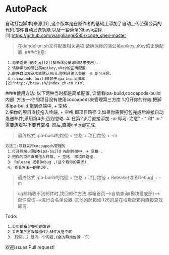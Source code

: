 # AutoPack
自动打包脚本[来源][1] ,这个版本是在原作者的基础上添加了自动上传至蒲公英的代码,邮件自动发送功能.以及一些简单的bash注释.
[1]:https://github.com/wangliang0585/xcode_shell-master

>在dandelion.sh文件配置相关选项.请确保你的蒲公英apikey,uKey的正确配置.
####注意: 

     1.电脑需要[安装jq][2](解析蒲公英返回结果使用).
     2.请确保你的蒲公英apikey,uKey的正确配置.
     3.邮件自动发送功能默认关闭.控制台输入参数 -m 即可开启.
     4.cocoapods-build依赖于ipa-build脚本.
    [2]:http://brew.sh/index_zh-cn.html

####使用方法:
以下两种当时都是简单配置, 详情看ipa-build,cocoapods-build内部.
    方法一:你的项目没有使用cocoapods来管理第三方库
     1.打开你的终端,把脚本ipa-build 拖到终端中, + 空格 .    
     2.把你的项目直接拖入终端, + 空格.即项目路径
     3.如果你需要打包完成后直接自动发送邮件,采用第4步,否则忽略. 
     4. 在第2步后直接添加 -m 即可. 注意" - " 和" m " 需要连着写不要有空格. 然后,直接enter键完成.
 >最终格式:ipa-build的路径 + 空格 + 项目路径 + -m  

    方法二:项目采用cocoapods管理的
     1.打开终端,把脚本ipa-build 拖到终端中, + 空格 .
     2.把你的项目直接拖入终端, + 空格. 即项目路径.
     3. Release 或者Debug ,(这个看你的需求)
     4. 查看方法一的第3步. 
 >最终格式:ipa-build的路径 + 空格 + 项目路径 + Release(或者Debug) + -m 
 
>qq邮箱收不到邮件时,找回邮件方法:邮箱首页-->自助查询(模块最底部)-->邮件查询-->进行白名单设置.
其他的邮箱如:126的是在垃圾邮箱内直接查找即可.


Todo:

     1.公司邮箱(内网)的发送
     2.采用第三方服务器作为邮件发送中转
     3. 其实1,2 是同一个问题,(会的麻烦告诉一下)
  
欢迎issues,Pull request!
  
